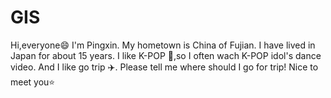 # GIS
Hi,everyone:smile:
I'm Pingxin.
My hometown is China of Fujian.
I have lived in Japan for about 15 years.
I like K-POP 🎵,so I often wach K-POP idol's dance video.
And I like go trip :airplane:. Please tell me where should I go for trip!
Nice to meet you⭐
